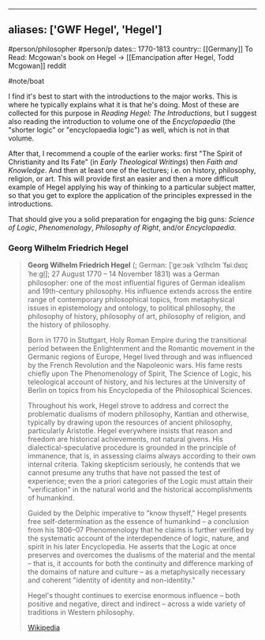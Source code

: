 
---
aliases: ['GWF Hegel', 'Hegel']
---

#person/philosopher  #person/p
dates:: 1770-1813
country:: [[Germany]]
To Read: Mcgowan's book on Hegel -> [[Emancipation after Hegel, Todd Mcgowan]]
[](https://hegel.net/en/first.htm)
reddit 
 
#note/boat 

I find it's best to start with the introductions to the major works.  This is where he typically explains what it is that he's doing.  Most of these are collected for this purpose in *Reading Hegel: The Introductions*, but I suggest also reading the introduction to volume one of the *Encyclopaedia* (the "shorter logic" or "encyclopaedia logic") as well, which is not in that volume.

After that, I recommend a couple of the earlier works: first "The Spirit of Christianity and Its Fate" (in *Early Theological Writings*) then *Faith and Knowledge*.  And then at least one of the lectures; i.e. on history, philosophy, religion, or art.  This will provide first an easier and then a more difficult example of Hegel applying his way of thinking to a particular subject matter, so that you get to explore the application of the principles expressed in the introductions.

That should give you a solid preparation for engaging the big guns: *Science of Logic*, *Phenomenology*, *Philosophy of Right*, and/or *Encyclopaedia*.



### Georg Wilhelm Friedrich Hegel
> **Georg Wilhelm Friedrich Hegel** (; German: [ˈɡeːɔʁk ˈvɪlhɛlm ˈfʁiːdʁɪç ˈheːɡl̩]; 27 August 1770 – 14 November 1831) was a German philosopher: one of the most influential figures of German idealism and 19th-century philosophy. His influence extends across the entire range of contemporary philosophical topics, from metaphysical issues in epistemology and ontology, to political philosophy, the philosophy of history, philosophy of art, philosophy of religion, and the history of philosophy.
>
> Born in 1770 in Stuttgart, Holy Roman Empire during the transitional period between the Enlightenment and the Romantic movement in the Germanic regions of Europe, Hegel lived through and was influenced by the French Revolution and the Napoleonic wars. His fame rests chiefly upon The Phenomenology of Spirit, The Science of Logic, his teleological account of history, and his lectures at the University of Berlin on topics from his Encyclopedia of the Philosophical Sciences.
>
> Throughout his work, Hegel strove to address and correct the problematic dualisms of modern philosophy, Kantian and otherwise, typically by drawing upon the resources of ancient philosophy, particularly Aristotle. Hegel everywhere insists that reason and freedom are historical achievements, not natural givens. His dialectical-speculative procedure is grounded in the principle of immanence, that is, in assessing claims always according to their own internal criteria. Taking skepticism seriously, he contends that we cannot presume any truths that have not passed the test of experience; even the a priori categories of the Logic must attain their "verification" in the natural world and the historical accomplishments of humankind.
>
> Guided by the Delphic imperative to "know thyself," Hegel presents free self-determination as the essence of humankind – a conclusion from his 1806–07 Phenomenology that he claims is further verified by the systematic account of the interdependence of logic, nature, and spirit in his later Encyclopedia. He asserts that the Logic at once preserves and overcomes the dualisms of the material and the mental – that is, it accounts for both the continuity and difference marking of the domains of nature and culture – as a metaphysically necessary and coherent "identity of identity and non-identity."
>
> Hegel's thought continues to exercise enormous influence – both positive and negative, direct and indirect – across a wide variety of traditions in Western philosophy.
>
> [Wikipedia](https://en.wikipedia.org/wiki/Georg%20Wilhelm%20Friedrich%20Hegel)